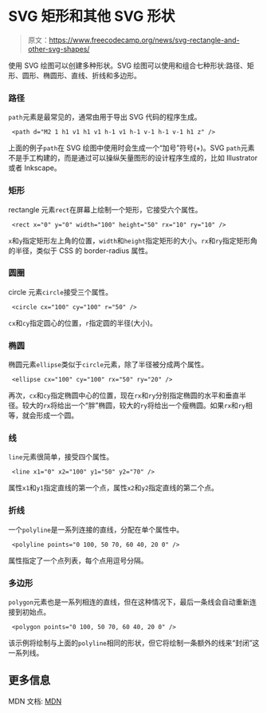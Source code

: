# SVG 矩形和其他 SVG 形状

> 原文：<https://www.freecodecamp.org/news/svg-rectangle-and-other-svg-shapes/>

使用 SVG 绘图可以创建多种形状。SVG 绘图可以使用和组合七种形状:路径、矩形、圆形、椭圆形、直线、折线和多边形。

### **路径**

`path`元素是最常见的，通常由用于导出 SVG 代码的程序生成。

```
 <path d="M2 1 h1 v1 h1 v1 h-1 v1 h-1 v-1 h-1 v-1 h1 z" />
```

上面的例子`path`在 SVG 绘图中使用时会生成一个“加号”符号(+)。SVG `path`元素不是手工构建的，而是通过可以操纵矢量图形的设计程序生成的，比如 Illustrator 或者 Inkscape。

### **矩形**

rectangle 元素`rect`在屏幕上绘制一个矩形，它接受六个属性。

```
 <rect x="0" y="0" width="100" height="50" rx="10" ry="10" />
```

`x`和`y`指定矩形左上角的位置，`width`和`height`指定矩形的大小。`rx`和`ry`指定矩形角的半径，类似于 CSS 的 border-radius 属性。

### **圆圈**

circle 元素`circle`接受三个属性。

```
 <circle cx="100" cy="100" r="50" />
```

`cx`和`cy`指定圆心的位置，`r`指定圆的半径(大小)。

### **椭圆**

椭圆元素`ellipse`类似于`circle`元素，除了半径被分成两个属性。

```
 <ellipse cx="100" cy="100" rx="50" ry="20" />
```

再次，`cx`和`cy`指定椭圆中心的位置，现在`rx`和`ry`分别指定椭圆的水平和垂直半径。较大的`rx`将给出一个“胖”椭圆，较大的`ry`将给出一个瘦椭圆。如果`rx`和`ry`相等，就会形成一个圆。

### **线**

`line`元素很简单，接受四个属性。

```
 <line x1="0" x2="100" y1="50" y2="70" />
```

属性`x1`和`y1`指定直线的第一个点，属性`x2`和`y2`指定直线的第二个点。

### **折线**

一个`polyline`是一系列连接的直线，分配在单个属性中。

```
 <polyline points="0 100, 50 70, 60 40, 20 0" />
```

属性指定了一个点列表，每个点用逗号分隔。

### **多边形**

`polygon`元素也是一系列相连的直线，但在这种情况下，最后一条线会自动重新连接到初始点。

```
 <polygon points="0 100, 50 70, 60 40, 20 0" />
```

该示例将绘制与上面的`polyline`相同的形状，但它将绘制一条额外的线来“封闭”这一系列线。

## **更多信息**

MDN 文档: [MDN](https://developer.mozilla.org/en-US/docs/Web/SVG/Tutorial/Basic_Shapes)